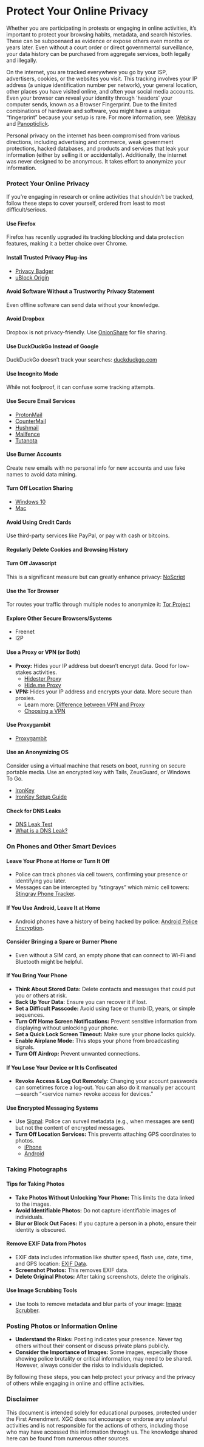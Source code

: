 # **Protect Your Online Privacy**

Whether you are participating in protests or engaging in online activities, it’s important to protect your browsing habits, metadata, and search histories. These can be subpoenaed as evidence or expose others even months or years later. Even without a court order or direct governmental surveillance, your data history can be purchased from aggregate services, both legally and illegally.

On the internet, you are tracked everywhere you go by your ISP, advertisers, cookies, or the websites you visit. This tracking involves your IP address (a unique identification number per network), your general location, other places you have visited online, and often your social media accounts. Even your browser can reveal your identity through 'headers' your computer sends, known as a Browser Fingerprint. Due to the limited combinations of hardware and software, you might have a unique “fingerprint” because your setup is rare. For more information, see: [Webkay](https://webkay.robinlinus.com/) and [Panopticlick](https://panopticlick.eff.org/).

Personal privacy on the internet has been compromised from various directions, including advertising and commerce, weak government protections, hacked databases, and products and services that leak your information (either by selling it or accidentally). Additionally, the internet was never designed to be anonymous. It takes effort to anonymize your information.

### Protect Your Online Privacy

If you’re engaging in research or online activities that shouldn’t be tracked, follow these steps to cover yourself, ordered from least to most difficult/serious.

#### Use Firefox
Firefox has recently upgraded its tracking blocking and data protection features, making it a better choice over Chrome.

#### Install Trusted Privacy Plug-ins
- [Privacy Badger](https://www.eff.org/privacybadger)
- [uBlock Origin](https://getublock.com/)

#### Avoid Software Without a Trustworthy Privacy Statement
Even offline software can send data without your knowledge.

#### Avoid Dropbox
Dropbox is not privacy-friendly. Use [OnionShare](https://onionshare.org/) for file sharing.

#### Use DuckDuckGo Instead of Google
DuckDuckGo doesn’t track your searches: [duckduckgo.com](https://duckduckgo.com/)

#### Use Incognito Mode
While not foolproof, it can confuse some tracking attempts.

#### Use Secure Email Services
- [ProtonMail](https://protonmail.com/)
- [CounterMail](https://countermail.com/)
- [Hushmail](https://www.hushmail.com/)
- [Mailfence](https://mailfence.com/)
- [Tutanota](https://tutanota.com/)

#### Use Burner Accounts
Create new emails with no personal info for new accounts and use fake names to avoid data mining.

#### Turn Off Location Sharing
- [Windows 10](https://www.tenforums.com/tutorials/13225-turn-off-location-services-windows-10-a.html)
- [Mac](https://appsliced.co/ask/how-do-i-disable-location-services-on-my-mac)

#### Avoid Using Credit Cards
Use third-party services like PayPal, or pay with cash or bitcoins.

#### Regularly Delete Cookies and Browsing History

#### Turn Off Javascript
This is a significant measure but can greatly enhance privacy: [NoScript](https://noscript.net/)

#### Use the Tor Browser
Tor routes your traffic through multiple nodes to anonymize it: [Tor Project](https://www.torproject.org/)

#### Explore Other Secure Browsers/Systems
- Freenet
- I2P

#### Use a Proxy or VPN (or Both)
- **Proxy:** Hides your IP address but doesn’t encrypt data. Good for low-stakes activities.
  - [Hidester Proxy](https://hidester.com/proxy/)
  - [Hide.me Proxy](https://hide.me/en/proxy)
- **VPN:** Hides your IP address and encrypts your data. More secure than proxies.
  - Learn more: [Difference between VPN and Proxy](https://www.howtogeek.com/247190/whats-the-difference-between-a-vpn-and-a-proxy/)
  - [Choosing a VPN](https://ssd.eff.org/en/module/choosing-vpn-thats-right-you)

#### Use Proxygambit
- [Proxygambit](http://samy.pl/proxygambit/)

#### Use an Anonymizing OS
Consider using a virtual machine that resets on boot, running on secure portable media. Use an encrypted key with Tails, ZeusGuard, or Windows To Go. 
- [IronKey](https://www.ironkey.com/en-US/)
- [IronKey Setup Guide](https://youtu.be/3sx41MXPgPg)

#### Check for DNS Leaks
- [DNS Leak Test](https://dnsleaktest.com/)
- [What is a DNS Leak?](https://dnsleaktest.com/what-is-a-dns-leak.html)


### On Phones and Other Smart Devices

#### Leave Your Phone at Home or Turn It Off
- Police can track phones via cell towers, confirming your presence or identifying you later.
- Messages can be intercepted by “stingrays” which mimic cell towers: [Stingray Phone Tracker](https://en.wikipedia.org/wiki/Stingray_phone_tracker).

#### If You Use Android, Leave It at Home
- Android phones have a history of being hacked by police: [Android Police Encryption](https://money.cnn.com/2016/02/25/technology/android-apple-police-encryption/index.html).

#### Consider Bringing a Spare or Burner Phone
- Even without a SIM card, an empty phone that can connect to Wi-Fi and Bluetooth might be helpful.

#### If You Bring Your Phone
- **Think About Stored Data:** Delete contacts and messages that could put you or others at risk.
- **Back Up Your Data:** Ensure you can recover it if lost.
- **Set a Difficult Passcode:** Avoid using face or thumb ID, years, or simple sequences.
- **Turn Off Home Screen Notifications:** Prevent sensitive information from displaying without unlocking your phone.
- **Set a Quick Lock Screen Timeout:** Make sure your phone locks quickly.
- **Enable Airplane Mode:** This stops your phone from broadcasting signals.
- **Turn Off Airdrop:** Prevent unwanted connections.

#### If You Lose Your Device or It Is Confiscated
- **Revoke Access & Log Out Remotely:** Changing your account passwords can sometimes force a log-out. You can also do it manually per account—search “\<service name> revoke access for devices.”

#### Use Encrypted Messaging Systems
- Use [Signal](https://signal.org/en/): Police can surveil metadata (e.g., when messages are sent) but not the content of encrypted messages.
- **Turn Off Location Services:** This prevents attaching GPS coordinates to photos.
  - [iPhone](https://support.apple.com/en-us/HT207092)
  - [Android](https://support.google.com/accounts/answer/3467281?hl=en)

### Taking Photographs

#### Tips for Taking Photos
- **Take Photos Without Unlocking Your Phone:** This limits the data linked to the images.
- **Avoid Identifiable Photos:** Do not capture identifiable images of individuals.
- **Blur or Block Out Faces:** If you capture a person in a photo, ensure their identity is obscured.

#### Remove EXIF Data from Photos
- EXIF data includes information like shutter speed, flash use, date, time, and GPS location: [EXIF Data](http://exifdata.com/).
- **Screenshot Photos:** This removes EXIF data.
- **Delete Original Photos:** After taking screenshots, delete the originals.

#### Use Image Scrubbing Tools
- Use tools to remove metadata and blur parts of your image: [Image Scrubber](https://everestpipkin.github.io/image-scrubber/).

### Posting Photos or Information Online
- **Understand the Risks:** Posting indicates your presence. Never tag others without their consent or discuss private plans publicly.
- **Consider the Importance of Images:** Some images, especially those showing police brutality or critical information, may need to be shared. However, always consider the risks to individuals depicted.

By following these steps, you can help protect your privacy and the privacy of others while engaging in online and offline activities.

### Disclaimer

This document is intended solely for educational purposes, protected under the First Amendment. XGC does not encourage or endorse any unlawful activities and is not responsible for the actions of others, including those who may have accessed this information through us. The knowledge shared here can be found from numerous other sources.

